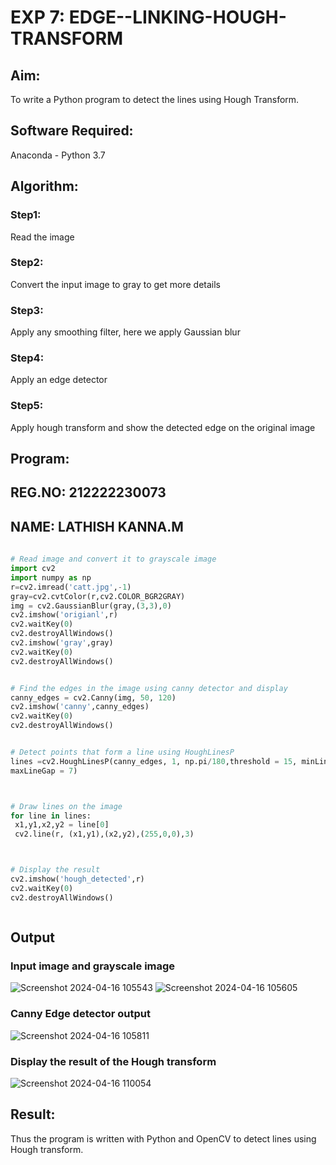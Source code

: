 # EXP 7: EDGE--LINKING-HOUGH-TRANSFORM
## Aim:
To write a Python program to detect the lines using Hough Transform.

## Software Required:
Anaconda - Python 3.7

## Algorithm:
### Step1:
Read the image

### Step2:
Convert the input image to gray to get more details

### Step3:
Apply any smoothing filter, here we apply Gaussian blur

### Step4:
Apply an edge detector

### Step5:
Apply hough transform and show the detected edge on the original image


## Program:
 ## REG.NO: 212222230073
 ## NAME: LATHISH KANNA.M
```Python
 
# Read image and convert it to grayscale image
import cv2
import numpy as np
r=cv2.imread('catt.jpg',-1)
gray=cv2.cvtColor(r,cv2.COLOR_BGR2GRAY)
img = cv2.GaussianBlur(gray,(3,3),0)
cv2.imshow('origianl',r)
cv2.waitKey(0)
cv2.destroyAllWindows()
cv2.imshow('gray',gray)
cv2.waitKey(0)
cv2.destroyAllWindows()


# Find the edges in the image using canny detector and display
canny_edges = cv2.Canny(img, 50, 120)
cv2.imshow('canny',canny_edges)
cv2.waitKey(0)
cv2.destroyAllWindows()


# Detect points that form a line using HoughLinesP
lines =cv2.HoughLinesP(canny_edges, 1, np.pi/180,threshold = 15, minLineLength =5 ,
maxLineGap = 7)



# Draw lines on the image
for line in lines:
 x1,y1,x2,y2 = line[0]
 cv2.line(r, (x1,y1),(x2,y2),(255,0,0),3)



# Display the result
cv2.imshow('hough_detected',r)
cv2.waitKey(0)
cv2.destroyAllWindows()



```
## Output

### Input image and grayscale image
![Screenshot 2024-04-16 105543](https://github.com/lathishlathish/Edge-Linking-using-Hough-Transformm/assets/120359170/6eedeb12-44bb-4418-a903-33c00b957ef3)
![Screenshot 2024-04-16 105605](https://github.com/lathishlathish/Edge-Linking-using-Hough-Transformm/assets/120359170/ada81f13-648d-4824-87c4-cc0dd70240d7)



### Canny Edge detector output
![Screenshot 2024-04-16 105811](https://github.com/lathishlathish/Edge-Linking-using-Hough-Transformm/assets/120359170/cedc2b27-0cf3-4c2a-aed5-ce677da6119c)



### Display the result of the Hough transform
![Screenshot 2024-04-16 110054](https://github.com/lathishlathish/Edge-Linking-using-Hough-Transformm/assets/120359170/816d3fd1-8e57-4301-95c4-d29a7d22338f)


## Result:
Thus the program is written with Python and OpenCV to detect lines using Hough transform. 
